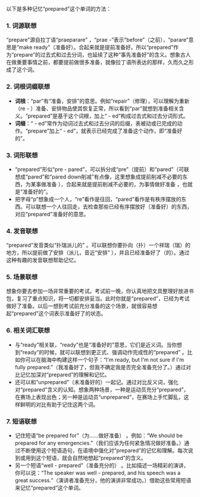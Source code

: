 以下是多种记忆“prepared”这个单词的方法：

### 1. 词源联想
“prepare”源自拉丁语“praeparare” ，“prae -”表示“before”（之前），“parare”意思是“make ready”（准备好）。合起来就是提前准备好。所以“prepared”作为“prepare”的过去式和过去分词，也延续了这种“事先准备好”的含义。想象古人在做重要事情之前，都要提前做很多准备，就像拉丁语所表达的那样，久而久之形成了这个词。

### 2. 词根词缀联想
 - **词根**：“par”有“准备，安排”的意思。例如“repair”（修理），可以理解为重新（re - ）准备、安排物品使其恢复正常，所以看到“par”就想到准备相关含义。“prepared”是基于这个词根，加上“ - ed”构成过去式和过去分词形式。
 - **词缀**：“ - ed”常作为动词过去式和过去分词的后缀，表被动或已完成的动作。“prepare”加上“ - ed”，就表示已经完成了准备这个动作，即“准备好的”。

### 3. 词形联想
 - “prepared”形似“pre - pared”，可以拆分成“pre”（提前）和“pared”（可联想成“pared”和“pared down削减”有点像，这里想象成提前削减不必要的东西，为某事做准备 ），合起来就是提前削减不必要的，为事情做好准备 ，也就是“准备好的”。
 - 把字母“p”想象成一个人，“re”看作是往回，“pared”看作是有秩序摆放的东西。可以联想一个人往回走，去检查那些已经有序摆放好（准备好）的东西，对应“prepared”准备好的意思。

### 4. 发音联想
“prepared”发音类似“扑瑞派儿的” 。可以联想你要扑向（扑）一个祥瑞（瑞）的地方，所以提前做了安排（派儿，音近“安排” ），并且已经准备好了（的）。通过这种有趣的发音联想帮助记忆。

### 5. 场景联想
想象你要去参加一场非常重要的考试。考试前一晚，你认真地把文具整理好放进书包，复习了重点知识，将一切都安排妥当。此时你就是“prepared”，已经为考试做好了准备。以后一想到考试前充分准备的这个场景，就很容易想起“prepared”这个词表示准备好了的状态。

### 6. 相关词汇联想
 - 与“ready”相关联，“ready”也是“准备好的”意思，它们是近义词。当你想到“ready”的时候，就可以联想到更正式、强调动作完成性的“prepared” 。比如你可以在脑海中构建这样一个句子：“I'm ready, but I'm not sure if I'm fully prepared.”（我准备好了，但我不确定我是否完全准备充分了。）通过对比记忆加深对“prepared”的理解和记忆。
 - 还可以和“unprepared”（未准备好的）一起记。通过对比反义词，强化对“prepared”含义的认知。想象两种场景，一种是运动员充分“prepared”，在赛场上表现出色；另一种是运动员“unprepared”，在赛场上手忙脚乱，这样鲜明的对比有助于记住这两个词。

### 7. 短语联想
 - 记住短语“be prepared for”（为……做好准备） 。例如：“We should be prepared for any emergencies.”（我们应该为任何紧急情况做好准备。）通过不断使用这个短语造句，在语境中强化对“prepared”的记忆和理解。每次说到或用到这个短语，就会自然地想起“prepared”的含义。
 - 另一个短语“well - prepared”（准备充分的） 。比如描述一场精彩的演讲，你可以说：“The speaker was well - prepared, and his speech was a great success.”（演讲者准备充分，他的演讲非常成功。）借助这些常用短语来记忆“prepared”这个单词。 